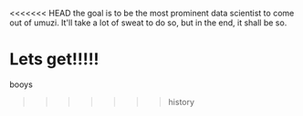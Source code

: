 <<<<<<< HEAD
the goal is to be the most prominent data scientist to come out of umuzi. 
It'll take a lot of sweat to do so, but in the end, it shall be so.

Lets get!!!!!
=======
booys
>>>>>>> history
